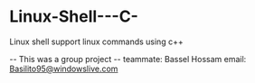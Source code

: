 # Linux-Shell---C-
Linux shell support linux commands using c++

-- This was a group project -- 
teammate: Bassel Hossam
email: Basilito95@windowslive.com 
